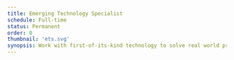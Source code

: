 ```yaml
---
title: Emerging Technology Specialist
schedule: Full-time
status: Permanent
order: 0
thumbnail: 'ets.svg'
synopsis: Work with first-of-its-kind technology to solve real world problems
---
```

